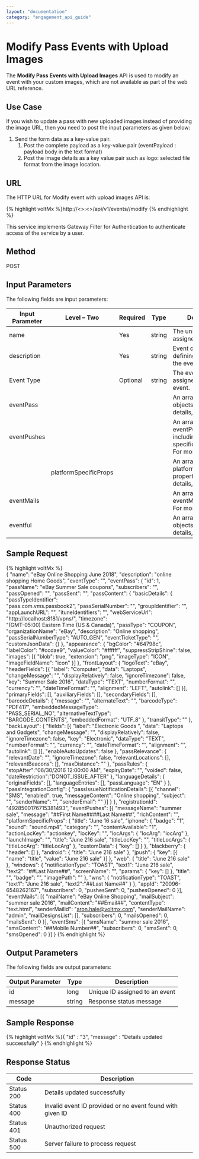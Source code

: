 ```yaml
---
layout: "documentation"
category: "engagement_api_guide"
---
```


# Modify Pass Events with Upload Images

The **Modify Pass Events with Upload Images** API is used to modify an event with your custom images, which are not available as part of the web URL reference.

## Use Case

If you wish to update a pass with new uploaded images instead of providing the image URL, then you need to post the input parameters as given below:

1.  Send the form data as a key-value pair.
    1.  Post the complete payload as a key-value pair (eventPayload : payload body in the text format)
    2.  Post the image details as a key value pair such as logo: selected file format from the image location.

## URL

The HTTP URL for Modify event with upload images API is:

{% highlight voltMx %}http://<<host>>:<<port>>/api/v1/events/<id>/modify
{% endhighlight %}

This service implements Gateway Filter for Authentication to authenticate access of the service by a user.

## Method

POST

## Input Parameters

The following fields are input parameters:

| Input Parameter | Level – Two           | Required | Type   | Description                                                                                                               |
| --------------- | --------------------- | -------- | ------ | ------------------------------------------------------------------------------------------------------------------------- |
| name            |                       | Yes      | string | The unique name assigned to an event.                                                                                     |
| description     |                       | Yes      | string | Event description defining objective of the event.                                                                        |
| Event Type      |                       | Optional | string | The event type assigned with an event.                                                                                    |
| eventPass       |                       |          |        | An array of eventPass objects. For more details, [see](Event.html#passtemplatedata)                                       |
| eventPushes     |                       |          |        | An array of eventPushes objects including platform specific properties. For more details, [see](Event.html#eventpushes)   |
|                 | platformSpecificProps |          |        | An array of platformSpecificProps properties. For more details, [see](Event.html#platformspecificprops-output-parameters) |
| eventMails      |                       |          |        | An array of eventMails objects. For more details, [see](Event.html#eventmails)                                            |
| eventful        |                       |          |        | An array of eventSms objects. For more details, [see](Event.html#eventsms)                                                |

## Sample Request

{% highlight voltMx %}  
 {
"name": "eBay Online Shopping June 2018",
"description": "online shopping Home Goods",
"eventType": "",
"eventPass": {
"id": 1,
"passName": "eBay Summer Sale coupons",
"subscribers": "",
"passOpened": "",
"passSent": "",
"passContent": {
"basicDetails": {
"passTypeIdentifier":  
"pass.com.vms.passbook2",
"passSerialNumber": "",
"groupIdentifier": "",
"appLaunchURL": "",
"ituneIdentifiers": "",
"webServiceUrl":  
"http://localhost:8181/vpns/",
"timezone":  
"(GMT-05:00) Eastern Time (US & Canada)",
"passType": "COUPON",
"organizationName": "eBay",
"description": "Online shopping",
"passSerialNumberType": "AUTO_GEN",
"eventTicketType": "",
"customJsonData": {}
},
"appearance": {
"bgColor": "#64798c",
"labelColor": "#ccdae9",
"valueColor": "#ffffff",
"suppressStripShine": false,
"images": [{
"blob": true,
"extension": "png",
"imageType": "ICON",
"imageFieldName": "icon"
}]
},
"frontLayout": {
"logoText": "eBay",
"headerFields": [{
"label": "Computer",
"data": "Laptops",
"changeMessage": "",
"displayRelatively": false,
"ignoreTimezone": false,
"key": "Summer Sale 2016",
"dataType": "TEXT",
"numberFormat": "",
"currency": "",
"dateTimeFormat": "",
"alignment": "LEFT",
"autolink": []
}],
"primaryFields": [],
"auxiliaryFields": [],
"secondaryFields": [],
"barcodeDetails": {
"message": "",
"alternateText": "",
"barcodeType": "PDF417",
"embeddedMessageType":  
"PASS_SERIAL_NO",
"alternativeTextType":  
"BARCODE_CONTENTS",
"embeddedFormat": "UTF_8"
},
"transitType": ""
},
"backLayout": {
"fields": [{
"label": "Electronic Goods ",
"data": "Laptops and Gadgets",
"changeMessage": "",
"displayRelatively": false,
"ignoreTimezone": false,
"key": "Electronic",
"dataType": "TEXT",
"numberFormat": "",
"currency": "",
"dateTimeFormat": "",
"alignment": "",
"autolink": []
}],
"enableAutoUpdates": false
},
"passRelevance": {
"relevantDate": "",
"ignoreTimezone": false,
"relevantLocations": [],
"relevantBeacons": [],
"maxDistance": ""
},
"passRules": {
"stopAfter":"06/30/2016 12:00:00 AM",
"expiryDate": "",
"voided": false,
"dateRestriction":"DONOT_ISSUE_AFTER"
},
"languageDetails": {
"originalFields": [],
"languageEntries": [],
"passLanguage": "EN"
}
},
"passIntegrationConfig": {
"passIssueNotificationDetails": [{
"channel": "SMS",
"enabled": true,
"messageContent": "Online shopping",
"subject": "",
"senderName": "",
"senderEmail": ""
}]
}
},
"registrationId": "4928500176715381493",
"eventPushes": [{
"messageName": "summer sale",
"message": "##First Name####Last Name##",
"richContent": "",
"platformSpecificProps": {
"title": "June 16 sale",
"iphone": {
"badge": "1",
"sound": "sound.mp4",
"category": "",
"contentAvailable": "1",
"actionLocKey": "actionkey",
"locKey": "",
"locArgs": {
"locArg": "locArg"
},
"launchImage": "",
"title": "June 216 sale",
"titleLocKey": "",
"titleLocArgs": {
"titleLocArg": "titleLocArg"
},
"customData": {
"key": []
}
},
"blackberry": {
"header": []
},
"android": {
"title": "June 216 sale"
},
"jpush": {
"key": [{
"name": "title",
"value": "June 216 sale"
}]
},
"web": {
"title": "June 216 sale"
},
"windows": {
"notificationType": "TOAST",
"text1": "June 216 sale",
"text2": "##Last Name##",
"screenName": "",
"params": {
"key": []
},
"title": "",
"badge": "",
"imagePath": ""
},
"wns": {
"notificationType": "TOAST",
"text1": "June 216 sale",
"text2":"##Last Name##"
}
},
"appId": "20096-6548262167",
"subscribers": 0,
"pushesSent": 0,
"pushesOpened": 0
}],
"eventMails": [{
"mailName": "eBay Online Shopping",
"mailSubject": "summer sale 2016",
"mailContent": "##Email##",
"contentType": "text.html",
"senderMailId": "aron.hale@voltmx.com",
"senderMailName": "admin",
"mailDesignsList": [],
"subscribers": 0,
"mailsOpened": 0,
"mailsSent": 0
}],
"eventSms": [{
"smsName": "summer sale 2016",
"smsContent": "##Mobile Number##",
"subscribers": 0,
"smsSent": 0,
"smsOpened": 0
}]
}
{% endhighlight %}

## Output Parameters

The following fields are output parameters:

| Output Parameter | Type   | Description                    |
| ---------------- | ------ | ------------------------------ |
| id               | long   | Unique ID assigned to an event |
| message          | string | Response status message        |

## Sample Response

{% highlight voltMx %}{
"id" : "3",
"message" : "Details updated successfully"
}
{% endhighlight %}

## Response Status

| Code       | Description                                               |
| ---------- | --------------------------------------------------------- |
| Status 200 | Details updated successfully                              |
| Status 400 | Invalid event ID provided or no event found with given ID |
| Status 401 | Unauthorized request                                      |
| Status 500 | Server failure to process request                         |
